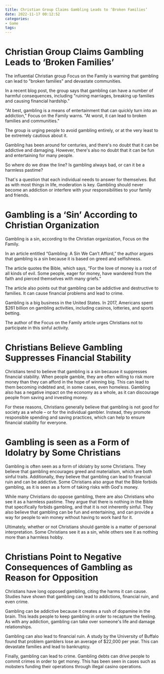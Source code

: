 ```yaml
---
title: Christian Group Claims Gambling Leads to ‘Broken Families’
date: 2022-11-17 00:12:52
categories:
- Game
tags:
---
```



#  Christian Group Claims Gambling Leads to ‘Broken Families’

The influential Christian group Focus on the Family is warning that gambling can lead to "broken families" and devastate communities.

In a recent blog post, the group says that gambling can have a number of harmful consequences, including "ruining marriages, breaking up families and causing financial hardship."

"At best, gambling is a means of entertainment that can quickly turn into an addiction," Focus on the Family warns. "At worst, it can lead to broken families and communities."

The group is urging people to avoid gambling entirely, or at the very least to be extremely cautious about it.

Gambling has been around for centuries, and there's no doubt that it can be addictive and damaging. However, there's also no doubt that it can be fun and entertaining for many people.

So where do we draw the line? Is gambling always bad, or can it be a harmless pastime?

That's a question that each individual needs to answer for themselves. But as with most things in life, moderation is key. Gambling should never become an addiction or interfere with your responsibilities to your family and friends.

#  Gambling is a ‘Sin’ According to Christian Organization

Gambling is a sin, according to the Christian organization, Focus on the Family.

In an article entitled “Gambling: A Sin We Can’t Afford,” the author argues that gambling is a sin because it is based on greed and selfishness.

The article quotes the Bible, which says, “For the love of money is a root of all kinds of evil. Some people, eager for money, have wandered from the faith and pierced themselves with many griefs.”

The article also points out that gambling can be addictive and destructive to families. It can cause financial problems and lead to crime.

Gambling is a big business in the United States. In 2017, Americans spent $261 billion on gambling activities, including casinos, lotteries, and sports betting.

The author of the Focus on the Family article urges Christians not to participate in this sinful activity.

#  Christians Believe Gambling Suppresses Financial Stability

Christians tend to believe that gambling is a sin because it suppresses financial stability. When people gamble, they are often willing to risk more money than they can afford in the hope of winning big. This can lead to them becoming indebted and, in some cases, even homeless. Gambling also has a negative impact on the economy as a whole, as it can discourage people from saving and investing money.

For these reasons, Christians generally believe that gambling is not good for society as a whole – or for the individual gambler. Instead, they promote responsible spending and saving practices, which can help to ensure financial stability for everyone.

#  Gambling is seen as a Form of Idolatry by Some Christians

Gambling is often seen as a form of idolatry by some Christians. They believe that gambling encourages greed and materialism, which are both sinful traits. Additionally, they believe that gambling can lead to financial ruin and can be addictive. Some Christians also argue that the Bible forbids gambling, as it is seen as a form of taking risks with God's money.

While many Christians do oppose gambling, there are also Christians who see it as a harmless pastime. They argue that there is nothing in the Bible that specifically forbids gambling, and that it is not inherently sinful. They also believe that gambling can be fun and entertaining, and can provide a way for people to win money without having to work hard for it.

Ultimately, whether or not Christians should gamble is a matter of personal interpretation. Some Christians see it as a sin, while others see it as nothing more than a harmless hobby.

#  Christians Point to Negative Consequences of Gambling as Reason for Opposition

 Christians have long opposed gambling, citing the harms it can cause. Studies have shown that gambling can lead to addictions, financial ruin, and even crime.

Gambling can be addictive because it creates a rush of dopamine in the brain. This leads people to keep gambling in order to recapture the feeling. As with any addiction, gambling can take over someone's life and damage relationships.

Gambling can also lead to financial ruin. A study by the University of Buffalo found that problem gamblers lose an average of $22,000 per year. This can devastate families and lead to bankruptcy.

Finally, gambling can lead to crime. Gambling debts can drive people to commit crimes in order to get money. This has been seen in cases such as mobsters funding their operations through illegal casino operations.